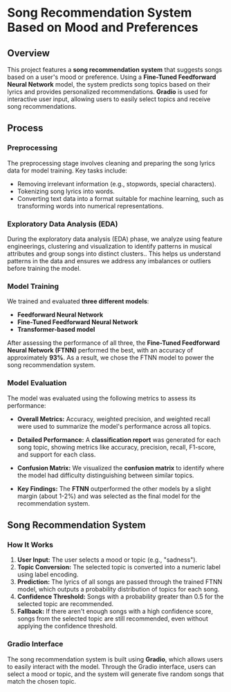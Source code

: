 # Song Recommendation System Based on Mood and Preferences

## Overview

This project features a **song recommendation system** that suggests songs based on a user's mood or preference. Using a **Fine-Tuned Feedforward Neural Network** model, the system predicts song topics based on their lyrics and provides personalized recommendations. **Gradio** is used for interactive user input, allowing users to easily select topics and receive song recommendations.

## Process

### Preprocessing

The preprocessing stage involves cleaning and preparing the song lyrics data for model training. Key tasks include:
- Removing irrelevant information (e.g., stopwords, special characters).
- Tokenizing song lyrics into words.
- Converting text data into a format suitable for machine learning, such as transforming words into numerical representations.

### Exploratory Data Analysis (EDA)

During the exploratory data analysis (EDA) phase, we analyze using feature engineerings, clustering and visualization to identify patterns in musical attributes and group songs into distinct clusters.. This helps us understand patterns in the data and ensures we address any imbalances or outliers before training the model.

### Model Training

We trained and evaluated **three different models**:
- **Feedforward Neural Network**
- **Fine-Tuned Feedforward Neural Network**
- **Transformer-based model**

After assessing the performance of all three, the **Fine-Tuned Feedforward Neural Network (FTNN)** performed the best, with an accuracy of approximately **93%**. As a result, we chose the FTNN model to power the song recommendation system.

### Model Evaluation

The model was evaluated using the following metrics to assess its performance:

- **Overall Metrics:** Accuracy, weighted precision, and weighted recall were used to summarize the model's performance across all topics.
  
- **Detailed Performance:** A **classification report** was generated for each song topic, showing metrics like accuracy, precision, recall, F1-score, and support for each class.
  
- **Confusion Matrix:** We visualized the **confusion matrix** to identify where the model had difficulty distinguishing between similar topics.

- **Key Findings:** The **FTNN** outperformed the other models by a slight margin (about 1-2%) and was selected as the final model for the recommendation system.

## Song Recommendation System

### How It Works

1. **User Input:** The user selects a mood or topic (e.g., "sadness").
2. **Topic Conversion:** The selected topic is converted into a numeric label using label encoding.
3. **Prediction:** The lyrics of all songs are passed through the trained FTNN model, which outputs a probability distribution of topics for each song.
4. **Confidence Threshold:** Songs with a probability greater than 0.5 for the selected topic are recommended.
5. **Fallback:** If there aren't enough songs with a high confidence score, songs from the selected topic are still recommended, even without applying the confidence threshold.

### Gradio Interface

The song recommendation system is built using **Gradio**, which allows users to easily interact with the model. Through the Gradio interface, users can select a mood or topic, and the system will generate five random songs that match the chosen topic.
